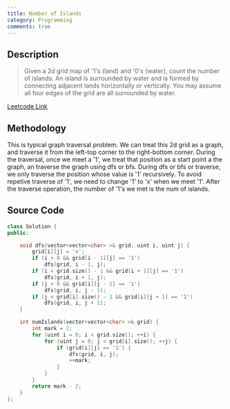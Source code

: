 ```yaml
---
title: Number of Islands
category: Programming
comments: true
---
```

## Description
>Given a 2d grid map of '1's (land) and '0's (water), count the number of islands. An island is surrounded by water and is formed by connecting adjacent lands horizontally or vertically. You may assume all four edges of the grid are all surrounded by water.

[Leetcode Link](https://leetcode.com/problems/number-of-islands/#/description)

## Methodology
This is typical graph traversal problem. We can treat this 2d grid as a graph, and traverse it from the left-top corner to the right-bottom corner. During the traversal, once we meet a '1', we treat that position as a start point a the graph, an traverse the graph using dfs or bfs. During dfs or bfs or traverse, we only traverse the position whose value is '1' recursively. To avoid repetive traverse of '1', we need to change '1' to 'x' when we meet '1'. After the traverse operation, the number of '1's we met is the num of islands. 

## Source Code
```C++
class Solution {
public:

    void dfs(vector<vector<char> >& grid, uint i, uint j) {
        grid[i][j] = 'x';
        if (i > 0 && grid[i - 1][j] == '1')
            dfs(grid, i - 1, j);
        if (i < grid.size() - 1 && grid[i + 1][j] == '1')
            dfs(grid, i + 1, j);
        if (j > 0 && grid[i][j - 1] == '1')
            dfs(grid, i, j - 1);
        if (j < grid[i].size() - 1 && grid[i][j + 1] == '1')
            dfs(grid, i, j + 1);
    }

    int numIslands(vector<vector<char> >& grid) {
        int mark = 2;
        for (uint i = 0; i < grid.size(); ++i) {
            for (uint j = 0; j < grid[i].size(); ++j) {
                if (grid[i][j] == '1') {
                    dfs(grid, i, j);
                    ++mark;
                }
            }
        }
        return mark - 2;
    }
};
```
